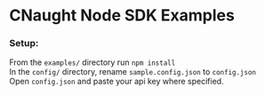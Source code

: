# CNaught Node SDK Examples
### Setup:
From the `examples/` directory run `npm install`<br>
In the `config/` directory,  rename `sample.config.json` to `config.json`<br>
Open `config.json` and paste your api key where specified.

